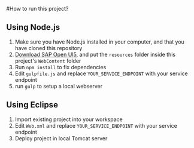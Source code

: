 #How to run this project?

## Using Node.js
1. Make sure you have Node.js installed in your computer, and that you have cloned this repository
2. [Download SAP Open UI5][1], and put the `resources` folder inside this project's `WebContent` folder
3. Run `npm install` to fix dependencies
4. Edit `gulpfile.js` and replace `YOUR_SERVICE_ENDPOINT` with your service endpoint
5. run `gulp` to setup a local webserver

## Using Eclipse

1. Import existing project into your workspace
2. Edit `Web.xml` and replace `YOUR_SERVICE_ENDPOINT` with your service endpoint
3. Deploy project in local Tomcat server

[1]:http://openui5.org/download.html